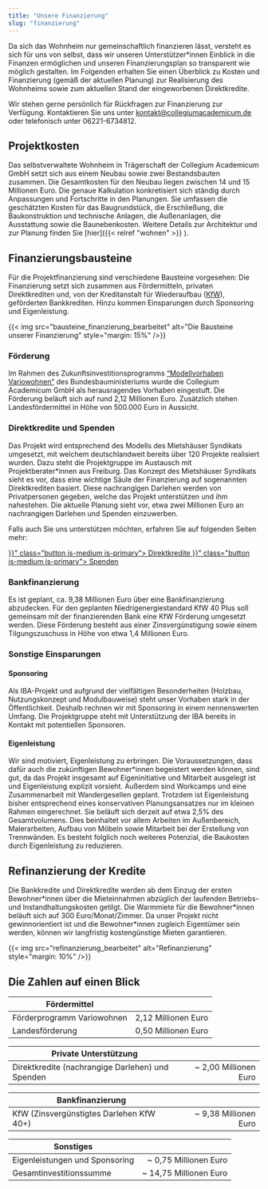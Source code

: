 ```yaml
---
title: "Unsere Finanzierung"
slug: "finanzierung"
---
```


Da sich das Wohnheim nur gemeinschaftlich finanzieren lässt, versteht
es sich für uns von selbst, dass wir unseren Unterstützer*innen
Einblick in die Finanzen ermöglichen und unseren Finanzierungsplan so
transparent wie möglich gestalten. Im Folgenden erhalten Sie einen
Überblick zu Kosten und Finanzierung (gemäß der aktuellen Planung) zur
Realisierung des Wohnheims sowie zum aktuellen Stand der eingeworbenen
Direktkredite.

Wir stehen gerne persönlich für Rückfragen zur Finanzierung zur
Verfügung. Kontaktieren Sie uns unter
[kontakt@collegiumacademicum.de](mailto:kontakt@collegiumacademicum.de)
oder telefonisch unter 06221-6734812.

## Projektkosten

Das selbstverwaltete Wohnheim in Trägerschaft der Collegium Academicum
GmbH setzt sich aus einem Neubau sowie zwei Bestandsbauten
zusammen. Die Gesamtkosten für den Neubau liegen zwischen 14 und 15
Millionen Euro. Die genaue Kalkulation konkretisiert sich ständig
durch Anpassungen und Fortschritte in den Planungen. Sie umfassen die
geschätzten Kosten für das Baugrundstück, die Erschließung, die
Baukonstruktion und technische Anlagen, die Außenanlagen, die
Ausstattung sowie die Baunebenkosten.  Weitere Details zur Architektur
und zur Planung finden Sie [hier]({{< relref "wohnen" >}} ).

## Finanzierungsbausteine

Für die Projektfinanzierung sind verschiedene Bausteine
vorgesehen: Die Finanzierung setzt sich zusammen aus
Fördermitteln, privaten Direktkrediten und, von der Kreditanstalt für Wiederaufbau ([KfW](https://de.wikipedia.org/wiki/KfW)), geförderten Bankkrediten. Hinzu kommen Einsparungen durch Sponsoring und Eigenleistung.

{{< img src="bausteine_finanzierung_bearbeitet" alt="Die Bausteine unserer Finanzierung" style="margin: 15%" />}}

### Förderung

Im Rahmen des Zukunftsinvestitionsprogramms [“Modellvorhaben Variowohnen”](https://www.forschungsinitiative.de/variowohnungen/p01-foerderprogramm/)
des Bundesbauministeriums wurde die Collegium Academicum GmbH als
herausragendes Vorhaben eingestuft. Die Förderung beläuft sich auf
rund 2,12 Millionen Euro. Zusätzlich stehen Landesfördermittel in Höhe
von 500.000 Euro in Aussicht.

### Direktkredite und Spenden

Das Projekt wird entsprechend des Modells des Mietshäuser Syndikats
umgesetzt, mit welchem deutschlandweit bereits über 120 Projekte
realisiert wurden. Dazu steht die Projektgruppe im Austausch mit
Projektberater*innen aus Freiburg. Das Konzept des Mietshäuser
Syndikats sieht es vor, dass eine wichtige Säule der Finanzierung auf
sogenannten Direktkrediten basiert. Diese nachrangigen Darlehen werden
von Privatpersonen gegeben, welche das Projekt unterstützen und ihm
nahestehen. Die aktuelle Planung sieht vor, etwa zwei Millionen Euro
an nachrangigen Darlehen und Spenden einzuwerben.

Falls auch Sie uns unterstützen möchten, erfahren Sie auf folgenden Seiten mehr:

<div class="buttons is-centered">
    <a href="{{< relref "direktkredite" >}}" class="button is-medium is-primary">
        <span class="icon">
            <i class="fas fa-hand-holding-heart"></i>
        </span>
        <span>Direktkredite</span>
    </a>
    <a href="{{< relref "spenden" >}}" class="button is-medium is-primary">
        <span class="icon">
            <i class="fas fa-hand-holding-heart"></i>
        </span>
        <span>Spenden</span>
    </a>
</div>

### Bankfinanzierung

Es ist geplant, ca. 9,38 Millionen Euro über eine Bankfinanzierung
abzudecken.  Für den geplanten Niedrigenergiestandard KfW 40 Plus soll
gemeinsam mit der finanzierenden Bank eine KfW Förderung umgesetzt
werden. Diese Förderung besteht aus einer Zinsvergünstigung sowie
einem Tilgungszuschuss in Höhe von etwa 1,4 Millionen Euro.

### Sonstige Einsparungen

#### Sponsoring

Als IBA-Projekt und aufgrund der vielfältigen Besonderheiten (Holzbau,
Nutzungskonzept und Modulbauweise) steht unser Vorhaben stark in der
Öffentlichkeit. Deshalb rechnen wir mit Sponsoring in einem
nennenswerten Umfang. Die Projektgruppe steht mit Unterstützung der
IBA bereits in Kontakt mit potentiellen Sponsoren.

#### Eigenleistung

Wir sind motiviert, Eigenleistung zu erbringen. Die Voraussetzungen,
dass dafür auch die zukünftigen Bewohner\*innen begeistert werden
können, sind gut, da das Projekt insgesamt auf Eigeninitiative und
Mitarbeit ausgelegt ist und Eigenleistung explizit vorsieht. Außerdem
sind Workcamps und eine Zusammenarbeit mit Wandergesellen
geplant. Trotzdem ist Eigenleistung bisher entsprechend eines
konservativen Planungsansatzes nur im kleinen Rahmen eingerechnet. Sie
beläuft sich derzeit auf etwa 2,5% des Gesamtvolumens. Dies beinhaltet
vor allem Arbeiten im Außenbereich, Malerarbeiten, Aufbau von Möbeln
sowie Mitarbeit bei der Erstellung von Trennwänden. Es besteht
folglich noch weiteres Potenzial, die Baukosten durch Eigenleistung zu
reduzieren.

## Refinanzierung der Kredite

Die Bankkredite und Direktkredite werden ab dem Einzug der ersten
Bewohner\*innen über die Mieteinnahmen abzüglich der laufenden
Betriebs- und Instandhaltungskosten getilgt. Die Warmmiete für die
Bewohner\*innen beläuft sich auf 300 Euro/Monat/Zimmer. Da unser
Projekt nicht gewinnorientiert ist und die Bewohner\*innen zugleich
Eigentümer sein werden, können wir langfristig kostengünstige Mieten
garantieren.

{{< img src="refinanzierung_bearbeitet" alt="Refinanzierung" style="margin: 10%" />}}

## Die Zahlen auf einen Blick

Fördermittel | |
--- | ---:
Förderprogramm Variowohnen | 2,12 Millionen Euro
Landesförderung | 0,50 Millionen Euro

Private Unterstützung | |
--- | ---:
Direktkredite (nachrangige Darlehen) und Spenden | ~ 2,00 Millionen Euro

Bankfinanzierung | |
--- | ---:
KfW (Zinsvergünstigtes Darlehen KfW 40+) | ~ 9,38 Millionen Euro

Sonstiges | |
--- | ---:
Eigenleistungen und Sponsoring| ~ 0,75 Millionen Euro
Gesamtinvestitionssumme | ~ 14,75 Millionen Euro

